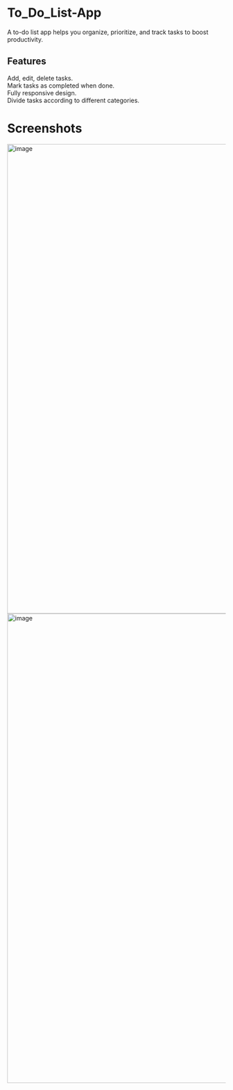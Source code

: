 # To_Do_List-App

A to-do list app helps you organize, prioritize, and track tasks to boost productivity.

## Features

Add, edit, delete tasks.</br>
Mark tasks as completed when done.</br>
Fully responsive design.</br>
Divide tasks according to different categories.</br>

# Screenshots

<img width="1920" height="1080" alt="image" src="https://github.com/user-attachments/assets/c5533495-26e8-47bc-9d84-3096ca7366c8" />

<img width="1920" height="1080" alt="image" src="https://github.com/user-attachments/assets/1620efff-0369-4dba-bee0-5ad27849665d" />

